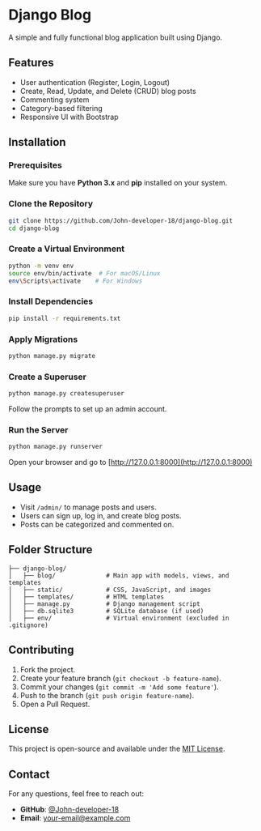 # Django Blog

A simple and fully functional blog application built using Django.

## Features
- User authentication (Register, Login, Logout)
- Create, Read, Update, and Delete (CRUD) blog posts
- Commenting system
- Category-based filtering
- Responsive UI with Bootstrap

## Installation
### Prerequisites
Make sure you have **Python 3.x** and **pip** installed on your system.

### Clone the Repository
```sh
git clone https://github.com/John-developer-18/django-blog.git
cd django-blog
```

### Create a Virtual Environment
```sh
python -m venv env
source env/bin/activate  # For macOS/Linux
env\Scripts\activate    # For Windows
```

### Install Dependencies
```sh
pip install -r requirements.txt
```

### Apply Migrations
```sh
python manage.py migrate
```

### Create a Superuser
```sh
python manage.py createsuperuser
```
Follow the prompts to set up an admin account.

### Run the Server
```sh
python manage.py runserver
```

Open your browser and go to [http://127.0.0.1:8000](http://127.0.0.1:8000)

## Usage
- Visit `/admin/` to manage posts and users.
- Users can sign up, log in, and create blog posts.
- Posts can be categorized and commented on.

## Folder Structure
```
├── django-blog/
│   ├── blog/              # Main app with models, views, and templates
│   ├── static/            # CSS, JavaScript, and images
│   ├── templates/         # HTML templates
│   ├── manage.py          # Django management script
│   ├── db.sqlite3         # SQLite database (if used)
│   ├── env/               # Virtual environment (excluded in .gitignore)
```

## Contributing
1. Fork the project.
2. Create your feature branch (`git checkout -b feature-name`).
3. Commit your changes (`git commit -m 'Add some feature'`).
4. Push to the branch (`git push origin feature-name`).
5. Open a Pull Request.

## License
This project is open-source and available under the [MIT License](LICENSE).

## Contact
For any questions, feel free to reach out:
- **GitHub**: [@John-developer-18](https://github.com/John-developer-18)
- **Email**: your-email@example.com
